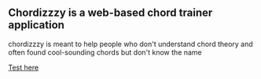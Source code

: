 ## Chordizzzy is a web-based chord trainer application

chordizzzy is meant to help people who don't understand chord theory and often found cool-sounding chords but don't know the name



[Test here](https://fmented.github.io/chordizzzy/.)